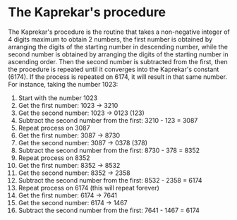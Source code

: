 # The Kaprekar's procedure
The Kaprekar's procedure is the routine that takes a non-negative integer of 4
digits maximum to obtain 2 numbers, the first number is obtained by arranging
the digits of the starting number in descending number, while the second number
is obtained by arranging the digits of the starting number in ascending order.
Then the second number is subtracted from the first, then the procedure is
repeated until it converges into the Kaprekar's constant (6174). If the process
is repeated on 6174, it will result in that same number. For instance, taking the number 1023:
1. Start with the number 1023
2. Get the first number: 1023 -> 3210
2. Get the second number: 1023 -> 0123 (123)
3. Subtract the second number from the first: 3210 - 123 = 3087
4. Repeat process on 3087
2. Get the first number: 3087 -> 8730
2. Get the second number: 3087 -> 0378 (378)
3. Subtract the second number from the first: 8730 - 378 = 8352
4. Repeat process on 8352
2. Get the first number: 8352 -> 8532
2. Get the second number: 8352 -> 2358
3. Subtract the second number from the first: 8532 - 2358 = 6174
4. Repeat process on 6174 (this will repeat forever)
2. Get the first number: 6174 -> 7641
2. Get the second number: 6174 -> 1467
3. Subtract the second number from the first: 7641 - 1467 = 6174

